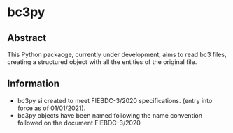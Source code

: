 # bc3py
## Abstract
This Python packacge, currently under development, aims to read bc3 files, creating a structured object with all the entities of the original file.
## Information

* bc3py si created to meet FIEBDC-3/2020 specifications. (entry into force as of 01/01/2021).
* bc3py objects have been named following the name convention followed on the document FIEBDC-3/2020
